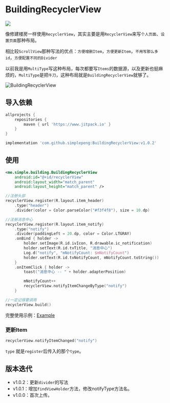 # BuildingRecyclerView

[![](https://www.jitpack.io/v/simplepeng/BuildingRecyclerView.svg)](https://www.jitpack.io/#simplepeng/BuildingRecyclerView)

像修建楼房一样使用`RecyclerView`，其实主要是用`RecyclerView`来写`个人页面`、`设置页面`那种布局。

相比较`ScrollView`那种写法的优点：`方便增删Item`，`方便更新Item`，`不用写那么多id`，`方便配置不同的Divider`

以前我是用`MultiType`写这种布局，每次都要写`Items`的数据源，以及更新也挺麻烦的，`MultiType`是把`牛刀`，这种布局就是`BuildingRecyclerView`就够了。

![BuildingRecyclerView](https://i.loli.net/2020/09/14/FRy2GhTku7DPglr.png)

## 导入依赖

```groovy
allprojects {
	repositories {
		maven { url 'https://www.jitpack.io' }
	}
}
```

```groovy
implementation 'com.github.simplepeng:BuildingRecyclerView:v1.0.2'
```

## 使用

```xml
<me.simple.building.BuildingRecyclerView
    android:id="@+id/recyclerView"
    android:layout_width="match_parent"
    android:layout_height="match_parent" />
```

```kotlin
//注册头部
recyclerView.register(R.layout.item_header)
    .type("header")
    .divider(color = Color.parseColor("#f3f4f8"), size = 10.dp)

//注册消息中心
recyclerView.register(R.layout.item_notify)
    .type("notify")
    .divider(paddingLeft = 20.dp, color = Color.LTGRAY)
    .onBind { holder ->
        holder.setImage(R.id.ivIcon, R.drawable.ic_notification)
        holder.setText(R.id.tvTitle, "消息中心")
        Log.d("notify", "mNotifyCount: $mNotifyCount")
        holder.setText(R.id.tvNotifyCount, mNotifyCount.toString())
    }
    .onItemClick { holder ->
        toast("消息中心 -- " + holder.adapterPosition)

        mNotifyCount++
        recyclerView.notifyItemChangeByType("notify")
    }

//一定记得要调用
recyclerView.build()
```

完整使用示例：[Example](https://github.com/simplepeng/BuildingRecyclerView/blob/master/app/src/main/java/demo/building/MainActivity.kt)

### 更新Item

```kotlin
recyclerView.notifyItemChanged("notify")
```

`type`	就是`register`后传入的那个`type`。

## 版本迭代

* v1.0.2：更新`divider`的写法
* v1.0.1：增加`findViewHolder`方法，修改notifyType方法名。
* v1.0.0：首次上传。